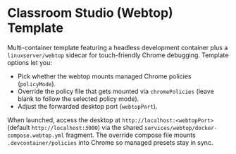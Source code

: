 # Classroom Studio (Webtop) Template

Multi-container template featuring a headless development container plus a `linuxserver/webtop` sidecar for touch-friendly Chrome debugging. Template options let you:

- Pick whether the webtop mounts managed Chrome policies (`policyMode`).
- Override the policy file that gets mounted via `chromePolicies` (leave blank to follow the selected policy mode).
- Adjust the forwarded desktop port (`webtopPort`).

When launched, access the desktop at `http://localhost:<webtopPort>` (default `http://localhost:3000`) via the shared `services/webtop/docker-compose.webtop.yml` fragment. The override compose file mounts `.devcontainer/policies` into Chrome so managed presets stay in sync.
